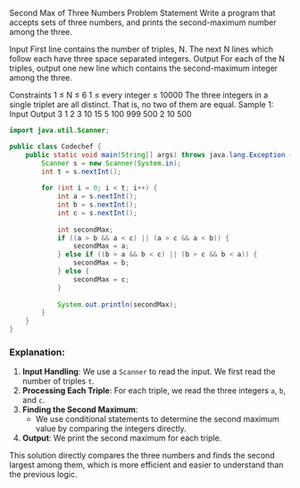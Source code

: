 Second Max of Three Numbers
Problem Statement
Write a program that accepts sets of three numbers, and prints the second-maximum number among the three.

Input
First line contains the number of triples, N.
The next N lines which follow each have three space separated integers.
Output
For each of the N triples, output one new line which contains the second-maximum integer among the three.

Constraints
1 ≤ N ≤ 6
1 ≤ every integer ≤ 10000
The three integers in a single triplet are all distinct. That is, no two of them are equal.
Sample 1:
Input
Output
3
1 2 3
10 15 5
100 999 500
2
10
500

```java
import java.util.Scanner;

public class Codechef {
    public static void main(String[] args) throws java.lang.Exception {
        Scanner s = new Scanner(System.in);
        int t = s.nextInt();
        
        for (int i = 0; i < t; i++) {
            int a = s.nextInt();
            int b = s.nextInt();
            int c = s.nextInt();
            
            int secondMax;
            if ((a > b && a < c) || (a > c && a < b)) {
                secondMax = a;
            } else if ((b > a && b < c) || (b > c && b < a)) {
                secondMax = b;
            } else {
                secondMax = c;
            }
            
            System.out.println(secondMax);
        }
    }
}
```

### Explanation:
1. **Input Handling**: We use a `Scanner` to read the input. We first read the number of triples `t`.
2. **Processing Each Triple**: For each triple, we read the three integers `a`, `b`, and `c`.
3. **Finding the Second Maximum**:
   - We use conditional statements to determine the second maximum value by comparing the integers directly.
4. **Output**: We print the second maximum for each triple.

This solution directly compares the three numbers and finds the second largest among them, which is more efficient and easier to understand than the previous logic.
